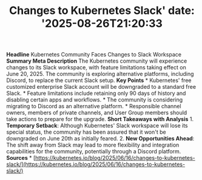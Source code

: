 ﻿---
title: "Changes to Kubernetes Slack'
date: '2025-08-26T21:20:33"
category: "Markets"
summary: ""
slug: "changes to kubernetes slack"
source_urls:
  - "https://kubernetes.io/blog/2025/06/16/changes-to-kubernetes-slack/"
seo:
  title: "Changes to Kubernetes Slack | Hash n Hedge'
  description: '"
  keywords: ["news", "markets", "brief"]
---
**Headline** Kubernetes Community Faces Changes to Slack Workspace  **Summary Meta Description** The Kubernetes community will experience changes to its Slack workspace, with feature limitations taking effect on June 20, 2025. The community is exploring alternative platforms, including Discord, to replace the current Slack setup.  **Key Points**  * Kubernetes' free customized enterprise Slack account will be downgraded to a standard free Slack. * Feature limitations include retaining only 90 days of history and disabling certain apps and workflows. * The community is considering migrating to Discord as an alternative platform. * Responsible channel owners, members of private channels, and User Group members should take actions to prepare for the upgrade.  **Short Takeaways with Analysis**  1. **Temporary Setback**: Although Kubernetes' Slack workspace will lose its special status, the community has been assured that it won't be downgraded on June 20th as initially feared. 2. **New Opportunities Ahead**: The shift away from Slack may lead to more flexibility and integration capabilities for the community, potentially through a Discord platform.  **Sources** * [https://kubernetes.io/blog/2025/06/16/changes-to-kubernetes-slack/](https://kubernetes.io/blog/2025/06/16/changes-to-kubernetes-slack/) 
